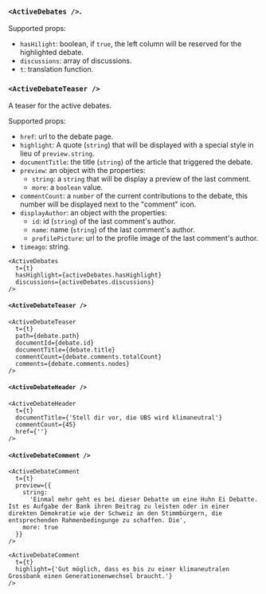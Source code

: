 ### `<ActiveDebates />`.

Supported props:
- `hasHilight`: boolean, if `true`, the left column will be reserved for the highlighted debate.
- `discussions`: array of discussions.
- `t`: translation function.

### `<ActiveDebateTeaser />`
A teaser for the active debates.

Supported props:
- `href`: url to the debate page.
- `highlight`: A quote (`string`) that will be displayed with a special style in lieu of `preview.string`.
- `documentTitle`: the title (`string`) of the article that triggered the debate.
- `preview`: an object with the properties:
  - `string`: a `string` that will be display a preview of the last comment.
  - `more`: a `boolean` value.
- `commentCount`: a `number` of the current contributions to the debate, this number will be displayed next to the "comment" icon.
- `displayAuthor`: an object with the properties:
  - `id`: id (`string`) of the last comment's author.
  - `name`: name (`string`) of the last comment's author.
  - `profilePicture`: url to the profile image of the last comment's author.
- `timeago`: string.



```react|span-6
<ActiveDebates
  t={t}
  hasHighlight={activeDebates.hasHighlight}
  discussions={activeDebates.discussions}
/>
```


#### `<ActiveDebateTeaser />`

```react|span-3
<ActiveDebateTeaser
  t={t}
  path={debate.path}
  documentId={debate.id}
  documentTitle={debate.title}
  commentCount={debate.comments.totalCount}
  comments={debate.comments.nodes}
/>
```

#### `<ActiveDebateHeader />`

```react|span-3
<ActiveDebateHeader
  t={t}
  documentTitle={'Stell dir vor, die UBS wird klimaneutral'}
  commentCount={45}
  href={''}
/>
```
#### `<ActiveDebateComment />`

```react|span-3
<ActiveDebateComment
  t={t}
  preview={{
    string:
      'Einmal mehr geht es bei dieser Debatte um eine Huhn Ei Debatte. Ist es Aufgabe der Bank ihren Beitrag zu leisten oder in einer direkten Demokratie wie der Schweiz an den Stimmbürgern, die entsprechenden Rahmenbedingunge zu schaffen. Die',
    more: true
  }}
/>
```
```react|span-3
<ActiveDebateComment
  t={t}
  highlight={'Gut möglich, dass es bis zu einer klimaneutralen Grossbank einen Generationenwechsel braucht.'}
/>
```

